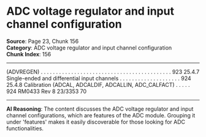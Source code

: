 # ADC voltage regulator and input channel configuration

**Source**: Page 23, Chunk 156  
**Category**: ADC voltage regulator and input channel configuration  
**Chunk Index**: 156

---

(ADVREGEN) . . . . . . . . . . . . . . . . . . . . . . . . . . . . . . . . . . . . . . . . . . . 923
25.4.7 Single-ended and differential input channels . . . . . . . . . . . . . . . . . . . . 924
25.4.8 Calibration (ADCAL, ADCALDIF, ADCALLIN, ADC_CALFACT) . . . . . 924
RM0433 Rev 8 23/3353
70

---

**AI Reasoning**: The content discusses the ADC voltage regulator and input channel configurations, which are features of the ADC module. Grouping it under 'features' makes it easily discoverable for those looking for ADC functionalities.
